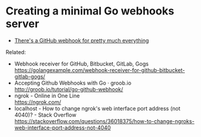 # Creating a minimal Go webhooks server



* [There's a GitHub webhook for pretty much everything](../1934)

Related:

* Webhook receiver for GitHub, Bitbucket, GitLab, Gogs  
  <https://golangexample.com/webhook-receiver-for-github-bitbucket-gitlab-gogs/>
* Accepting Github Webhooks with Go · groob.io  
  <http://groob.io/tutorial/go-github-webhook/>
* ngrok - Online in One Line  
  <https://ngrok.com/>
* localhost - How to change ngrok\'s web interface port address (not 4040)? - Stack Overflow  
  <https://stackoverflow.com/questions/36018375/how-to-change-ngroks-web-interface-port-address-not-4040>
